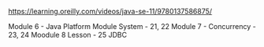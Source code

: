 
https://learning.oreilly.com/videos/java-se-11/9780137586875/

Module 6 - Java Platform Module System - 21, 22
Module 7 - Concurrency - 23, 24
Moodule 8 
  Lesson - 25 JDBC
  
